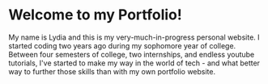 # Welcome to my Portfolio!

My name is Lydia and this is my very-much-in-progress personal website. I started coding two years ago during my sophomore year of college. Between four semesters of college, two internships, and endless youtube tutorials, I've started to make my way in the world of tech - and what better way to further those skills than with my own portfolio website.

